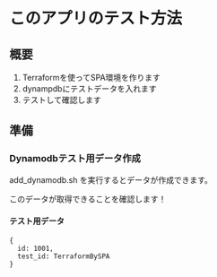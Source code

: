 # このアプリのテスト方法
## 概要
1. Terraformを使ってSPA環境を作ります
1. dynampdbにテストデータを入れます
1. テストして確認します

## 準備
### Dynamodbテスト用データ作成
add_dynamodb.sh を実行するとデータが作成できます。

このデータが取得できることを確認します！

#### テスト用データ
```
{
  id: 1001,
  test_id: TerraformBySPA
}
```

